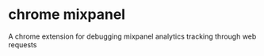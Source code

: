 # chrome mixpanel

A chrome extension for debugging mixpanel analytics tracking through web requests

